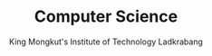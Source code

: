 <div align="center">
  <h1>Computer Science</h1>
  <p>King Mongkut's Institute of Technology Ladkrabang</p>
</div>
